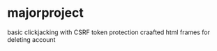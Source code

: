 # majorproject
basic clickjacking with CSRF token protection
craafted html frames for deleting account 

